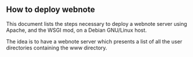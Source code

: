 ## How to deploy webnote

This document lists the steps necessary to deploy a webnote server
using Apache, and the WSGI mod, on a Debian GNU/Linux host.

The idea is to have a webnote server which presents a list of all the
user directories containing the www directory.

